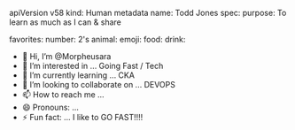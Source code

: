 apiVersion v58
kind: Human
metadata
  name: Todd Jones
spec:
  purpose: To learn as much as I can & share




favorites:
  number: 2's
  animal: 
  emoji:
  food:
  drink: 



- 👋 Hi, I’m @Morpheusara
- 👀 I’m interested in ... Going Fast / Tech
- 🌱 I’m currently learning ... CKA
- 💞️ I’m looking to collaborate on ... DEVOPS
- 📫 How to reach me ... 
- 😄 Pronouns: ... 
- ⚡ Fun fact: ... I like to GO FAST!!!!

<!---
Morpheusara/Morpheusara is a ✨ special ✨ repository because its `README.md` (this file) appears on your GitHub profile.
You can click the Preview link to take a look at your changes.
--->
